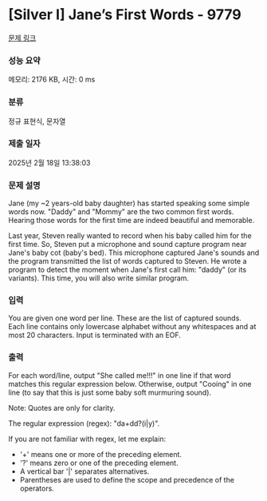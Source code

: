 # [Silver I] Jane’s First Words - 9779 

[문제 링크](https://www.acmicpc.net/problem/9779) 

### 성능 요약

메모리: 2176 KB, 시간: 0 ms

### 분류

정규 표현식, 문자열

### 제출 일자

2025년 2월 18일 13:38:03

### 문제 설명

<p>Jane (my ~2 years-old baby daughter) has started speaking some simple words now. "Daddy" and "Mommy" are the two common first words. Hearing those words for the first time are indeed beautiful and memorable.</p>

<p>Last year, Steven really wanted to record when his baby called him for the first time. So, Steven put a microphone and sound capture program near Jane's baby cot (baby's bed). This microphone captured Jane's sounds and the program transmitted the list of words captured to Steven. He wrote a program to detect the moment when Jane's first call him: "daddy" (or its variants). This time, you will also write similar program.</p>

### 입력 

 <p>You are given one word per line. These are the list of captured sounds. Each line contains only lowercase alphabet without any whitespaces and at most 20 characters. Input is terminated with an EOF.</p>

### 출력 

 <p>For each word/line, output "She called me!!!" in one line if that word matches this regular expression below. Otherwise, output "Cooing" in one line (to say that this is just some baby soft murmuring sound).</p>

<p>Note: Quotes are only for clarity.</p>

<p>The regular expression (regex): "da+dd?(i|y)".</p>

<p>If you are not familiar with regex, let me explain:</p>

<ul>
	<li>'+' means one or more of the preceding element.</li>
	<li>'?' means zero or one of the preceding element.</li>
	<li>A vertical bar '|' separates alternatives.</li>
	<li>Parentheses are used to define the scope and precedence of the operators.</li>
</ul>

